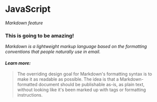 # JavaScript
*Markdown feature*
### This is going to be amazing!
_Markdown is a lightweight markup language based on the formatting conventions that people naturally use in email._
#### _*Learn more:*_
> The overriding design goal for Markdown's
> formatting syntax is to make it as readable
> as possible. The idea is that a
> Markdown-formatted document should be
> publishable as-is, as plain text, without
> looking like it's been marked up with tags
> or formatting instructions.

[John Gruber]: https://en.wikipedia.org/wiki/John_Gruber

